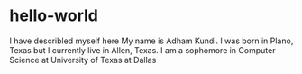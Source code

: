 # hello-world

I have describled myself here 
My name is Adham Kundi. I was born in Plano, Texas but I currently live in Allen, Texas. I am a sophomore in Computer Science at University of Texas at Dallas
